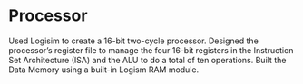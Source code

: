Processor
=========

Used Logisim to create a 16-bit two-cycle processor. Designed the processor’s register file to manage the four 16-bit registers in the Instruction Set Architecture (ISA) and the ALU to do a total of ten operations. Built the Data Memory using a built-in Logism RAM module. 
